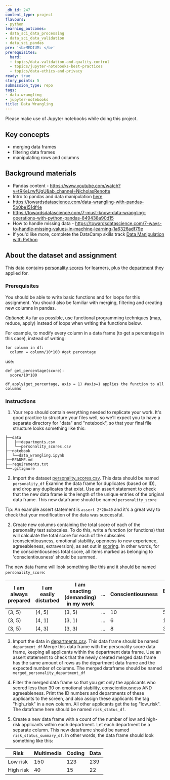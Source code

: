 ```yaml
---
_db_id: 247
content_type: project
flavours:
- python
learning_outcomes:
- data_sci_data_processing
- data_sci_data_validation
- data_sci_pandas
pre: '<b>MEDIUM: </b>'
prerequisites:
  hard:
  - topics/data-validation-and-quality-control
  - topics/jupyter-notebooks-best-practices
  - topics/data-ethics-and-privacy
ready: true
story_points: 5
submission_type: repo
tags:
- data-wrangling
- jupyter-notebooks
title: Data Wrangling
---
```


Please make use of Jupyter notebooks while doing this project.
## Key concepts

- merging data frames
- filtering data frames
- manipulating rows and columns

## Background materials

- Pandas content - https://www.youtube.com/watch?v=tRKeLrwfUgU&ab_channel=NicholasRenotte 
- Intro to pandas and data manipulation [here](https://www.kaggle.com/learn/pandas)
- https://towardsdatascience.com/data-wrangling-with-pandas-5b0be151df4e
- https://towardsdatascience.com/7-must-know-data-wrangling-operations-with-python-pandas-849438a90d15
- How to handle missing data - https://towardsdatascience.com/7-ways-to-handle-missing-values-in-machine-learning-1a6326adf79e
- If you'd like more, complete the DataCamp skills track [Data Manipulation with Python](https://www.datacamp.com/tracks/data-manipulation-with-python)

## About the dataset and assignment

This data contains [personality scores](personality_scores.csv) for learners, plus the [department](departments.csv) they applied for.

### Prerequisites

You should be able to write basic functions and for loops for this assignment. You should also be familiar with merging, filtering and creating new columns in pandas.

_Optional:_
As far as possible, use functional programming techniques (map, reduce, apply) instead of loops when writing the functions below.

For example, to modify every column in a data frame (to get a percentage in this case), instead of writing:

```
for column in df:
  column = column/10*100 #get percentage
```

use:

```
def get_percentage(score):
  score/10*100

df.apply(get_percentage, axis = 1) #axis=1 applies the function to all columns
```

### Instructions

1. Your repo should contain everything needed to replicate your work. It's good practice to structure your files well, so we'll expect you to have a separate directory for "data" and "notebook", so that your final file structure looks something like this: 

```
├──data
│   ├──departments.csv
│   └──personality_scores.csv 
├──notebook
│  └──data_wrangling.ipynb
├──README.md
├──requirements.txt
└──.gitignore 
```
2. Import the dataset [personality_scores.csv](personality_scores.csv). This data should be named `personality_df` Examine the data frame for duplicates (based on ID), and drop any duplicates that exist. Use an assert statement to check that the new data frame is the length of the unique entries of the original data frame. This new dataframe should be named `personality_score`

Tip: An example assert statement is `assert 2*20=40` and it's a great way to check that your modification of the data was successful.

2. Create new columns containing the total score of each of the personality test subscales. To do this, write a function (or functions) that will calculate the total score for each of the subscales (conscientiousness, emotional stability, openness to new experience, agreeableness, extraversion), as set out in [scoring](scoring.txt). In other words, for the conscientiousness total score, all items marked as belonging to 'conscientiousness' should be summed.

The new data frame will look something like this and it should be named `personality_score`:

| I am always prepared | I am easily disturbed | I am exacting (demanding) in my work | ... | Conscientiousness | Emotional Stability |
| -------------------- | --------------------- | ------------------------------------ | --- | ----------------- | ------------------- |
| (3, 5)               | (4, 5)                | (3, 5)                               | ... | 10                | 5                   |
| (3, 5)               | (4, 1)                | (3, 1)                               | ... | 6                 | 1                   |
| (3, 5)               | (4, 3)                | (3, 3)                               | ... | 8                 | 3                   |

3. Import the data in [departments.csv](departments.csv). This data frame should be named `department_df` Merge this data frame with the personality score data frame, keeping all applicants within the department data frame. Use an assert statement to check that the newly created merged data frame has the same amount of rows as the department data frame and the expected number of columns. The merged dataframe should be named `merged_personality_department_df`

4. Filter the merged data frame so that you get only the applicants who scored less than 30 on emotional stability, conscientiousness AND agreeableness. Print the ID numbers and departments of these applicants to the screen, and also assign these applicants the tag "high_risk" in a new column. All other applicants get the tag "low_risk". The dataframe here should be named `risk_status_df`.

5. Create a new data frame with a count of the number of low and high-risk applicants within each department. Let each department be a separate column. This new dataframe should be named `risk_status_summary_df`. In other words, the data frame should look something like this:

| Risk      | Multimedia | Coding | Data |
| --------- | ---------- | ------ | ---- |
| Low risk  | 150        | 123    | 239  |
| High risk | 40         | 15     | 22   |
